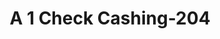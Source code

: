 ---
f_zip-code: 95695
f_state-code: CA
title: A 1 Check Cashing-204
f_phone: 530-666-7500
f_city-only: Woodland
f_address: 120 Main Street Woodland
f_location-unique-id: '204'
slug: a-1-check-cashing-204
updated-on: '2024-05-30T13:46:58.046Z'
created-on: '2024-05-30T13:36:59.803Z'
published-on: '2024-05-30T13:54:32.469Z'
f_city-state: cms/city/woodland-ca.md
f_company: cms/company/a-1-check-cashing.md
f_state: cms/state/california.md
layout: '[payday-loan].html'
tags: payday-loan
---